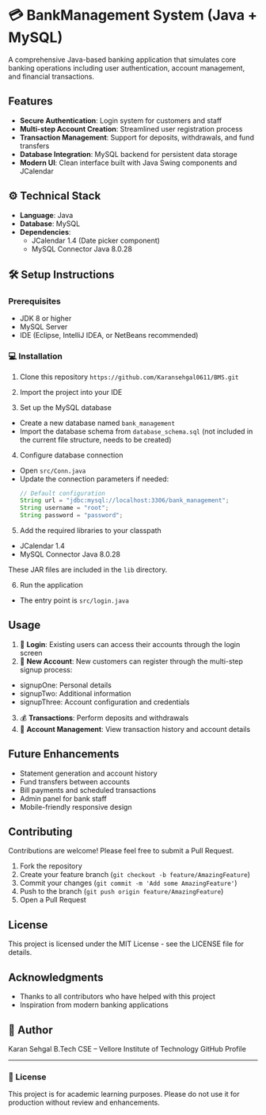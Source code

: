 #  💳 BankManagement System (Java + MySQL)

A comprehensive Java-based banking application that simulates core banking operations including user authentication, account management, and financial transactions.

## Features

- **Secure Authentication**: Login system for customers and staff
- **Multi-step Account Creation**: Streamlined user registration process
- **Transaction Management**: Support for deposits, withdrawals, and fund transfers
- **Database Integration**: MySQL backend for persistent data storage
- **Modern UI**: Clean interface built with Java Swing components and JCalendar

## ⚙️ Technical Stack

- **Language**: Java
- **Database**: MySQL
- **Dependencies**:
  - JCalendar 1.4 (Date picker component)
  - MySQL Connector Java 8.0.28

##  🛠️  Setup Instructions

### Prerequisites
- JDK 8 or higher
- MySQL Server
- IDE (Eclipse, IntelliJ IDEA, or NetBeans recommended)

###  💻 Installation

1. Clone this repository
   ```https://github.com/Karansehgal0611/BMS.git```
   
2. Import the project into your IDE

3. Set up the MySQL database
- Create a new database named `bank_management`
- Import the database schema from `database_schema.sql` (not included in the current file structure, needs to be created)

4. Configure database connection
- Open `src/Conn.java`
- Update the connection parameters if needed:
  ```java
  // Default configuration
  String url = "jdbc:mysql://localhost:3306/bank_management";
  String username = "root";
  String password = "password";
  ```

5. Add the required libraries to your classpath
- JCalendar 1.4
- MySQL Connector Java 8.0.28

These JAR files are included in the `lib` directory.

6. Run the application
- The entry point is `src/login.java`

## Usage

1. 👤 **Login**: Existing users can access their accounts through the login screen
2. 🔐 **New Account**: New customers can register through the multi-step signup process:
- signupOne: Personal details
- signupTwo: Additional information
- signupThree: Account configuration and credentials
3. 💰 **Transactions**: Perform deposits and withdrawals
4. 🔁 **Account Management**: View transaction history and account details

## Future Enhancements

- Statement generation and account history
- Fund transfers between accounts
- Bill payments and scheduled transactions
- Admin panel for bank staff
- Mobile-friendly responsive design

## Contributing

Contributions are welcome! Please feel free to submit a Pull Request.

1. Fork the repository
2. Create your feature branch (`git checkout -b feature/AmazingFeature`)
3. Commit your changes (`git commit -m 'Add some AmazingFeature'`)
4. Push to the branch (`git push origin feature/AmazingFeature`)
5. Open a Pull Request

## License

This project is licensed under the MIT License - see the LICENSE file for details.

## Acknowledgments

- Thanks to all contributors who have helped with this project
- Inspiration from modern banking applications

## 👤 Author
Karan Sehgal
B.Tech CSE – Vellore Institute of Technology
GitHub Profile

---
### 📄 License
This project is for academic learning purposes. Please do not use it for production without review and enhancements.

